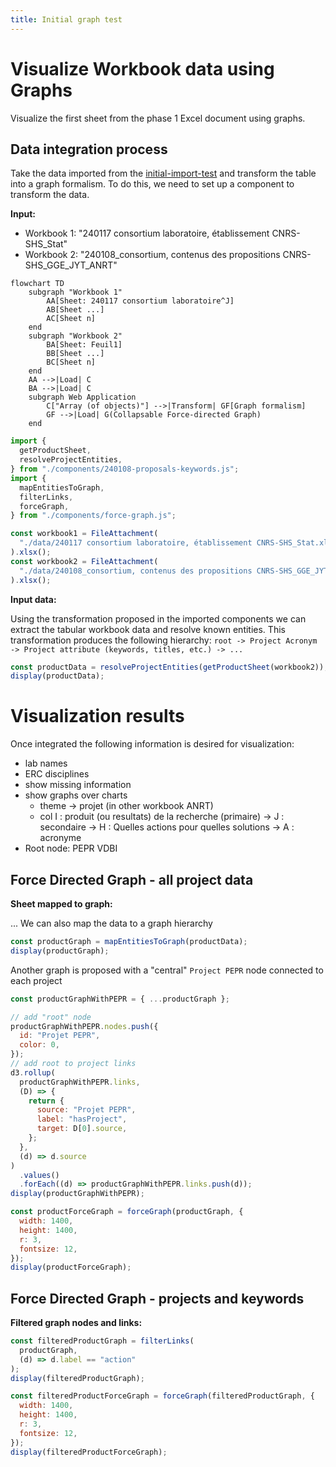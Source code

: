 ```yaml
---
title: Initial graph test
---
```


# Visualize Workbook data using Graphs

Visualize the first sheet from the phase 1 Excel document using graphs.

## Data integration process

Take the data imported from the [initial-import-test](./initial-import-test) and transform the table into a graph formalism.
To do this, we need to set up a component to transform the data.

**Input:**

- Workbook 1: "240117 consortium laboratoire, établissement CNRS-SHS_Stat"
- Workbook 2: "240108_consortium, contenus des propositions CNRS-SHS_GGE_JYT_ANRT"

```mermaid
flowchart TD
    subgraph "Workbook 1"
        AA[Sheet: 240117 consortium laboratoire^J]
        AB[Sheet ...]
        AC[Sheet n]
    end
    subgraph "Workbook 2"
        BA[Sheet: Feuil1]
        BB[Sheet ...]
        BC[Sheet n]
    end
    AA -->|Load| C
    BA -->|Load| C
    subgraph Web Application
        C["Array (of objects)"] -->|Transform| GF[Graph formalism]
        GF -->|Load| G(Collapsable Force-directed Graph)
    end
```

```js echo
import {
  getProductSheet,
  resolveProjectEntities,
} from "./components/240108-proposals-keywords.js";
import {
  mapEntitiesToGraph,
  filterLinks,
  forceGraph,
} from "./components/force-graph.js";

const workbook1 = FileAttachment(
  "./data/240117 consortium laboratoire, établissement CNRS-SHS_Stat.xlsx"
).xlsx();
const workbook2 = FileAttachment(
  "./data/240108_consortium, contenus des propositions CNRS-SHS_GGE_JYT_ANRT.xlsx"
).xlsx();
```

**Input data:**

Using the transformation proposed in the imported components we can extract the tabular workbook data and resolve known entities.
This transformation produces the following hierarchy: `root -> Project Acronym -> Project attribute (keywords, titles, etc.) -> ...`

```js echo
const productData = resolveProjectEntities(getProductSheet(workbook2));
display(productData);
```

# Visualization results

Once integrated the following information is desired for visualization:

- lab names
- ERC disciplines
- show missing information
- show graphs over charts
  - theme → projet (in other workbook ANRT)
  - col I : produit (ou resultats) de la recherche (primaire) → J : secondaire → H : Quelles actions pour quelles solutions → A : acronyme
- Root node: PEPR VDBI

## Force Directed Graph - all project data

**Sheet mapped to graph:**

... We can also map the data to a graph hierarchy

```js echo
const productGraph = mapEntitiesToGraph(productData);
display(productGraph);
```

Another graph is proposed with a "central" `Project PEPR` node connected to each project

```js echo
const productGraphWithPEPR = { ...productGraph };

// add "root" node
productGraphWithPEPR.nodes.push({
  id: "Projet PEPR",
  color: 0,
});
// add root to project links
d3.rollup(
  productGraphWithPEPR.links,
  (D) => {
    return {
      source: "Projet PEPR",
      label: "hasProject",
      target: D[0].source,
    };
  },
  (d) => d.source
)
  .values()
  .forEach((d) => productGraphWithPEPR.links.push(d));
display(productGraphWithPEPR);
```

```js echo
const productForceGraph = forceGraph(productGraph, {
  width: 1400,
  height: 1400,
  r: 3,
  fontsize: 12,
});
display(productForceGraph);
```

## Force Directed Graph - projects and keywords

**Filtered graph nodes and links:**

```js echo
const filteredProductGraph = filterLinks(
  productGraph,
  (d) => d.label == "action"
);
display(filteredProductGraph);
```

```js echo
const filteredProductForceGraph = forceGraph(filteredProductGraph, {
  width: 1400,
  height: 1400,
  r: 3,
  fontsize: 12,
});
display(filteredProductForceGraph);
```
